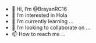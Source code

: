 - 👋 Hi, I’m @BrayanRC16
- 👀 I’m interested in Hola
- 🌱 I’m currently learning ...
- 💞️ I’m looking to collaborate on ...
- 📫 How to reach me ...

<!---
BrayanRC16/BrayanRC16 is a ✨ special ✨ repository because its `README.md` (this file) appears on your GitHub profile.
You can click the Preview link to take a look at your changes.
--->
